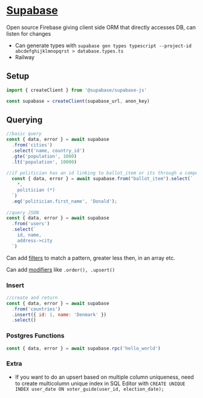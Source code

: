 # [Supabase](https://supabase.com/docs)

Open source Firebase giving client side ORM that directly accesses DB, can listen for changes

- Can generate types with `supabase gen types typescript --project-id abcdefghijklmnopqrst > database.types.ts`
- Railway

## Setup

```js
import { createClient } from '@supabase/supabase-js'

const supabase = createClient(supabase_url, anon_key)
```

## Querying

```js
//basic query
const { data, error } = await supabase
  .from('cities')
  .select('name, country_id')
  .gte('population', 1000)
  .lt('population', 10000)
  
//if politician has an id linking to ballot_item or its through a composite key join table(nothing needs to be set to differentiate)
  const { data, error } = await supabase.from("ballot_item").select(`
    *,
    politician (*)
  `)
  .eq('politician.first_name', 'Donald');
  
//query JSON
const { data, error } = await supabase
  .from('users')
  .select(`
    id, name,
    address->city
  `)
```

Can add [filters](https://supabase.com/docs/reference/javascript/using-filters) to match a pattern, greater less then, in an array etc.

Can add [modifiers](https://supabase.com/docs/reference/javascript/using-modifiers) like `.order(), .upsert()`

### Insert

```js
//create and return
const { data, error } = await supabase
  .from('countries')
  .insert({ id: 1, name: 'Denmark' })
  .select()
```



### Postgres Functions

```js
const { data, error } = await supabase.rpc('hello_world')
```

### Extra

- If you want to do an upsert based on multiple column uniqueness, need to create multicolumn unique index in SQL Editor with `CREATE UNIQUE INDEX user_date ON voter_guide(user_id, election_date);`
